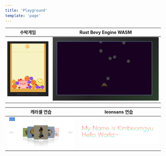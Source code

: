 ```yaml
---
title: 'Playground'
template: 'page'
---
```



| 수박게임 | Rust Bevy Engine WASM |
|:-:|:-:|
| [![게임이미지](./game1.png)](https://kimbeomgyu.github.io/suika-game/) | [![게임이미지](./game2.png)](https://kimbeomgyu.github.io/bevy_tutorial/) |


| 캐러셀 연습 | leonsans 연습 |
|:-:|:-:|
| [![이미지](./carousel.png)](https://kimbeomgyu.github.io/new-pages/carousel) | [![이미지](./leonsans.png)](https://kimbeomgyu.github.io/new-pages/name) |